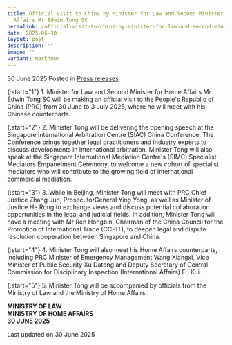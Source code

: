 ```yaml
---
title: Official Visit to China by Minister for Law and Second Minister for Home
  Affairs Mr Edwin Tong SC
permalink: /official-visit-to-china-by-minister-for-law-and-second-minister-for-home-affairs-mr-edwin-tong-sc/
date: 2025-06-30
layout: post
description: ""
image: ""
variant: markdown
---
```

30 June 2025 Posted in [Press releases](/news/press-releases)

{:start="1"}
1.&nbsp;Minister for Law and Second Minister for Home Affairs Mr Edwin Tong SC will be making an official visit to the People's Republic of China (PRC) from 30 June to 3 July 2025, where he will meet with his Chinese counterparts.

{:start="2"}
2.&nbsp;Minister Tong will be delivering the opening speech at the Singapore International Arbitration Centre (SIAC) China Conference. The Conference brings together legal practitioners and industry experts to discuss developments in international arbitration. Minister Tong will also speak at the Singapore International Mediation Centre's (SIMC) Specialist Mediators Empanelment Ceremony, to welcome a new cohort of specialist mediators who will contribute to the growing field of international commercial mediation.

{:start="3"}
3.&nbsp;While in Beijing, Minister Tong will meet with PRC Chief Justice Zhang Jun, ProsecutorGeneral Ying Yong, as well as Minister of Justice He Rong to exchange views and discuss potential collaboration opportunities in the legal and judicial fields. In addition, Minister Tong will have a meeting with Mr Ren Hongbin, Chairman of the China Council for the Promotion of International Trade (CCPIT), to deepen legal and dispute resolution cooperation between Singapore and China.

{:start="4"}
4.&nbsp;Minister Tong will also meet his Home Affairs counterparts, including PRC Minister of Emergency Management Wang Xiangxi, Vice Minister of Public Security Xu Datong and Deputy Secretary of Central Commission for Disciplinary Inspection (International Affairs) Fu Kui.

{:start="5"}
5.&nbsp;Minister Tong will be accompanied by officials from the Ministry of Law and the Ministry of Home Affairs.

<b>MINISTRY OF LAW</b><br>
<b>MINISTRY OF HOME AFFAIRS</b><br>
<b>30 JUNE 2025</b>

<p class="right-side-updated">Last updated on 30 June 2025</p>